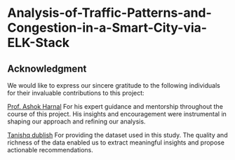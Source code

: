 # **Analysis-of-Traffic-Patterns-and-Congestion-in-a-Smart-City-via-ELK-Stack**

## **Acknowledgment**

We would like to express our sincere gratitude to the following individuals for their invaluable contributions to this project:

[Prof. Ashok Harnal](https://github.com/harnalashok)
For his expert guidance and mentorship throughout the course of this project. His insights and encouragement were instrumental in shaping our approach and refining our analysis.

[Tanishq dublish](https://www.kaggle.com/tanishqdublish)
For providing the dataset used in this study. The quality and richness of the data enabled us to extract meaningful insights and propose actionable recommendations.

